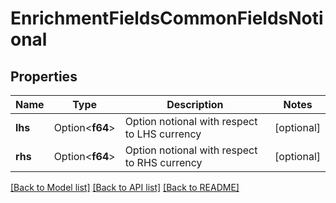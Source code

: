 # EnrichmentFieldsCommonFieldsNotional

## Properties

Name | Type | Description | Notes
------------ | ------------- | ------------- | -------------
**lhs** | Option<**f64**> | Option notional with respect to LHS currency | [optional]
**rhs** | Option<**f64**> | Option notional with respect to RHS currency | [optional]

[[Back to Model list]](../README.md#documentation-for-models) [[Back to API list]](../README.md#documentation-for-api-endpoints) [[Back to README]](../README.md)


